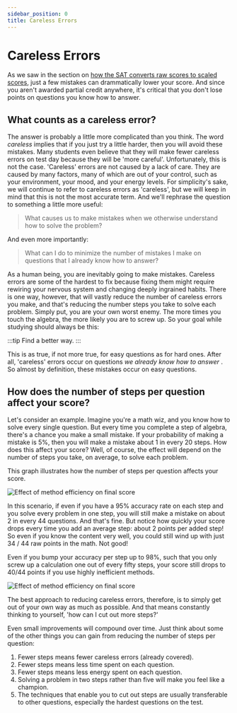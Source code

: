 ```yaml
---
sidebar_position: 0
title: Careless Errors
---
```


# Careless Errors

As we saw in the section on [how the SAT converts raw scores to scaled scores](structure#scoring), just a few mistakes can drammatically lower your score.
And since you aren't awarded partial credit anywhere, it's critical that you don't lose points on questions you know how to answer.

## What counts as a careless error?
The answer is probably a little more complicated than you think.
The word _careless_ implies that if you just try a little harder, then you will avoid these mistakes.
Many students even believe that they will make fewer careless errors on test day because they will be 'more careful'.
Unfortunately, this is not the case. 
'Careless' errors are not caused by a lack of care.
They are caused by many factors, many of which are out of your control, such as your environment, your mood, and your energy levels.
For simplicity's sake, we will continue to refer to careless errors as 'careless',
but we will keep in mind that this is not the most accurate term. 
And we'll rephrase the question to something a little more useful:

> What causes us to make mistakes when we otherwise understand how to solve the problem?

And even more importantly:

> What can I do to minimize the number of mistakes I make on questions that I already know how to answer?

As a human being, you are inevitably going to make mistakes.
Careless errors are some of the hardest to fix because fixing them might require rewiring your nervous system and changing deeply ingrained habits.
There is one way, however, that will vastly reduce the number of careless errors you make, and that's reducing the number steps you take to solve each problem. 
Simply put, you are your own worst enemy.
The more times you touch the algebra, the more likely you are to screw up.
So your goal while studying should always be this:

:::tip
Find a better way.
:::

This is as true, if not more true, for easy questions as for hard ones.
After all, 'careless' errors occur on questions _we already know how to answer_ .
So almost by definition, these mistakes occur on easy questions.


## How does the number of steps per question affect your score?

Let's consider an example. 
Imagine you're a math wiz, and you know how to solve every single question.
But every time you complete a step of algebra, there's a chance you make a small mistake. 
If your probability of making a mistake is 5%, then you will make a mistake about 1 in every 20 steps.
How does this affect your score?
Well, of course, the effect will depend on the number of steps you take, on average, to solve each problem.

This graph illustrates how the number of steps per question affects your score.

<picture>
    <source
      srcSet="/img/accuracy_dark.png"
      media="(prefers-color-scheme: dark)"
    />
    <img
      src="/img/accuracy_light.png"
      alt="Effect of method efficiency on final score"
    />
</picture>

In this scenario, if even if you have a 95% accuracy rate on each step and you solve every problem in one step, you will still make a mistake on about 2 in every 44 questions.
And that's fine.
But notice how quickly your score drops every time you add an average step: about 2 points per added step!
So even if you know the content very well, you could still wind up with just 34 / 44 raw points in the math.
Not good!

Even if you bump your accuracy per step up to 98%, such that you only screw up a calculation one out of every fifty steps, your score still drops to 40/44 points if you use highly inefficient methods. 

<picture>
    <source
      srcSet="/img/accuracy2_dark.png"
      media="(prefers-color-scheme: dark)"
    />
    <img
      src="/img/accuracy2_light.png"
      alt="Effect of method efficiency on final score"
    />
</picture>

The best approach to reducing careless errors, therefore, is to simply get out of your own way as much as possible.
And that means constantly thinking to yourself, 'how can I cut out more steps?'

Even small improvements will compound over time.
Just think about some of the other things you can gain from reducing the number of steps per question:

1. Fewer steps means fewer careless errors (already covered).
2. Fewer steps means less time spent on each question.
3. Fewer steps means less energy spent on each question.
4. Solving a problem in two steps rather than five will make you feel like a champion.
5. The techniques that enable you to cut out steps are usually transferable to other questions, especially the hardest questions on the test.


<!-- ### Examples -->
<!-- Let's look at some examples of how you can cut out steps. -->
<!-- We won't be going over the content here, so don't worry if you don't understand the math. -->
<!-- The objective is to show you how to think about these problems. -->
<!-- And to showcase how big of difference small optimizations can make when they are compounded. -->

